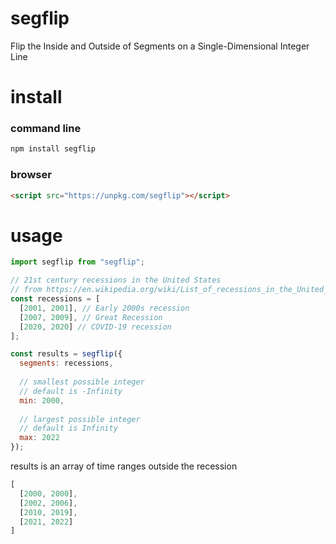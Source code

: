 # segflip
Flip the Inside and Outside of Segments on a Single-Dimensional Integer Line

# install
### command line
```bash
npm install segflip
```
### browser
```html
<script src="https://unpkg.com/segflip"></script>
```

# usage
```js
import segflip from "segflip";

// 21st century recessions in the United States
// from https://en.wikipedia.org/wiki/List_of_recessions_in_the_United_States
const recessions = [
  [2001, 2001], // Early 2000s recession
  [2007, 2009], // Great Recession
  [2020, 2020] // COVID-19 recession
];

const results = segflip({
  segments: recessions,
  
  // smallest possible integer
  // default is -Infinity
  min: 2000,
  
  // largest possible integer
  // default is Infinity
  max: 2022
});
```
results is an array of time ranges outside the recession
```js
[
  [2000, 2000],
  [2002, 2006],
  [2010, 2019],
  [2021, 2022]
]
```
